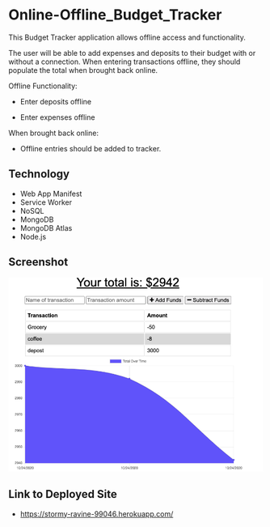 # Online-Offline_Budget_Tracker

This Budget Tracker application allows offline access and functionality.

The user will be able to add expenses and deposits to their budget with or without a connection. When entering transactions offline, they should populate the total when brought back online.

Offline Functionality:

  * Enter deposits offline

  * Enter expenses offline

When brought back online:

  * Offline entries should be added to tracker.

## Technology
* Web App Manifest
* Service Worker
* NoSQL
* MongoDB
* MongoDB Atlas
* Node.js

## Screenshot

![](images/budget.png)

## Link to Deployed Site

* https://stormy-ravine-99046.herokuapp.com/